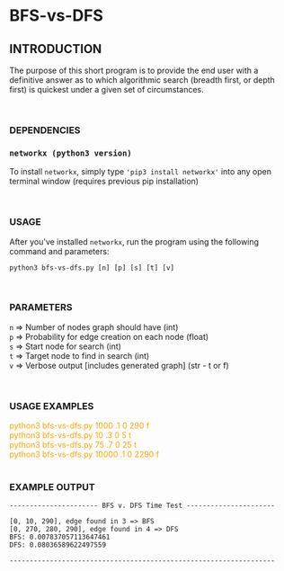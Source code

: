 # BFS-vs-DFS

## INTRODUCTION

The purpose of this short program is to provide the end user with a definitive answer as to which algorithmic search (breadth first, or depth first) is quickest under a given set of circumstances.

<br />

### DEPENDENCIES

### `networkx (python3 version)`

To install `networkx`, simply type `'pip3 install networkx'` into any open terminal window (requires previous pip installation)

<br />

### USAGE

After you've installed `networkx`, run the program using the following command and parameters:

`python3 bfs-vs-dfs.py [n] [p] [s] [t] [v]`

<br />

### PARAMETERS

`n` => Number of nodes graph should have (int)  
`p` => Probability for edge creation on each node (float)  
`s` => Start node for search (int)  
`t` => Target node to find in search (int)  
`v` => Verbose output [includes generated graph] (str - t or f)

<br />

### USAGE EXAMPLES

<div style="color: orange !important">
python3 bfs-vs-dfs.py 1000 .1 0 290 f<br />
python3 bfs-vs-dfs.py 10 .3 0 5 t  <br />
python3 bfs-vs-dfs.py 75 .7 0 25 t  <br />
python3 bfs-vs-dfs.py 10000 .1 0 2290 f<br />
</div>

<br />

### EXAMPLE OUTPUT

```
---------------------- BFS v. DFS Time Test ----------------------

[0, 10, 290], edge found in 3 => BFS
[0, 270, 280, 290], edge found in 4 => DFS
BFS: 0.007837057113647461
DFS: 0.08036589622497559

------------------------------------------------------------------
```

